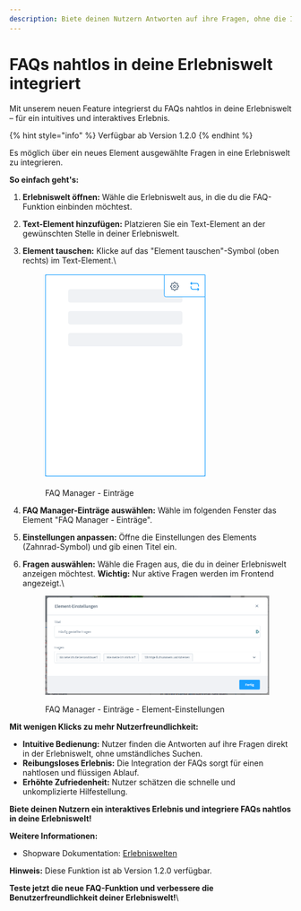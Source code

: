```yaml
---
description: Biete deinen Nutzern Antworten auf ihre Fragen, ohne die Immersion zu stören.
---
```


# FAQs nahtlos in deine Erlebniswelt integriert

Mit unserem neuen Feature integrierst du FAQs nahtlos in deine Erlebniswelt – für ein intuitives und interaktives Erlebnis.

{% hint style="info" %}
Verfügbar ab Version 1.2.0
{% endhint %}

Es möglich über ein neues Element ausgewählte Fragen in eine Erlebniswelt zu integrieren.

**So einfach geht's:**

1. **Erlebniswelt öffnen:** Wähle die Erlebniswelt aus, in die du die FAQ-Funktion einbinden möchtest.
2. **Text-Element hinzufügen:** Platzieren Sie ein Text-Element an der gewünschten Stelle in deiner Erlebniswelt.
3.  **Element tauschen:** Klicke auf das "Element tauschen"-Symbol (oben rechts) im Text-Element.\


    <div align="left">

    <figure><img src="../../.gitbook/assets/image (8).png" alt=""><figcaption><p>FAQ Manager - Einträge</p></figcaption></figure>

    </div>
4. **FAQ Manager-Einträge auswählen:** Wähle im folgenden Fenster das Element "FAQ Manager - Einträge".
5. **Einstellungen anpassen:** Öffne die Einstellungen des Elements (Zahnrad-Symbol) und gib einen Titel ein.
6.  **Fragen auswählen:** Wähle die Fragen aus, die du in deiner Erlebniswelt anzeigen möchtest. **Wichtig:** Nur aktive Fragen werden im Frontend angezeigt.\


    <div align="left">

    <figure><img src="../../.gitbook/assets/image (5).png" alt=""><figcaption><p>FAQ Manager - Einträge - Element-Einstellungen</p></figcaption></figure>

    </div>

**Mit wenigen Klicks zu mehr Nutzerfreundlichkeit:**

* **Intuitive Bedienung:** Nutzer finden die Antworten auf ihre Fragen direkt in der Erlebniswelt, ohne umständliches Suchen.
* **Reibungsloses Erlebnis:** Die Integration der FAQs sorgt für einen nahtlosen und flüssigen Ablauf.
* **Erhöhte Zufriedenheit:** Nutzer schätzen die schnelle und unkomplizierte Hilfestellung.

**Biete deinen Nutzern ein interaktives Erlebnis und integriere FAQs nahtlos in deine Erlebniswelt!**

**Weitere Informationen:**

* Shopware Dokumentation: [Erlebniswelten](https://docs.shopware.com/de/shopware-6-de/Inhalte/Erlebniswelten)

**Hinweis:** Diese Funktion ist ab Version 1.2.0 verfügbar.

**Teste jetzt die neue FAQ-Funktion und verbessere die Benutzerfreundlichkeit deiner Erlebniswelt!**\
